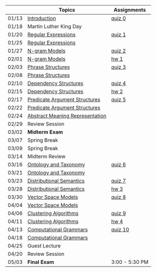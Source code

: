 || Topics | Assignments |
|:---:|---|---|
|01/13| [Introduction]() | [quiz 0](Getting-Started) |
|01/18| Martin Luther King Day |  |
|01/20| [Regular Expressions]() | [quiz 1](Quizzes#quiz-1) |
|01/25| [Regular Expressions]() |  |
|01/27| [N-gram Models]() | [quiz 2](Quizzes#quiz-2) |
|02/01| [N-gram Models]() | [hw 1](Homework-1) |
|02/03| [Phrase Structures]() | [quiz 3](Quizzes#quiz-3) |
|02/08| [Phrase Structures]() |  |
|02/10| [Dependency Structures]() | [quiz 4](Quizzes#quiz-4) |
|02/15| [Dependency Structures]() | [hw 2](Homework-2) |
|02/17| [Predicate Argument Structures]() | [quiz 5](Quizzes#quiz-5) |
|02/22| [Predicate Argument Structures]() |  |
|02/24| [Abstract Meaning Representation]() |  |
|02/29| Review Session |  |
|03/02| **Midterm Exam** |  |
|03/07| Spring Break |  |
|03/09| Spring Break |  |
|03/14| Midterm Review |  |
|03/16| [Ontology and Taxonomy]() | [quiz 6](Quizzes#quiz-6) |
|03/21| [Ontology and Taxonomy]() |  |
|03/23| [Distributional Semantics]() | [quiz 7](Quizzes#quiz-7) |
|03/28| [Distributional Semantics]() | [hw 3](Homework-3) |
|03/30| [Vector Space Models]() | [quiz 8](Quizzes#quiz-8) |
|04/04| [Vector Space Models]() |  |
|04/06| [Clustering Algorithms]() | [quiz 9](Quizzes#quiz-9) |
|04/11| [Clustering Algorithms]() | [hw 4](Homework-4) |
|04/13| [Computational Grammars]() | [quiz 10](Quizzes#quiz-10) |
|04/18| [Computational Grammars]() |  |
|04/25| Guest Lecture |  |
|04/20| Review Session |  |
|05/03| **Final Exam** | 3:00 - 5:30 PM |